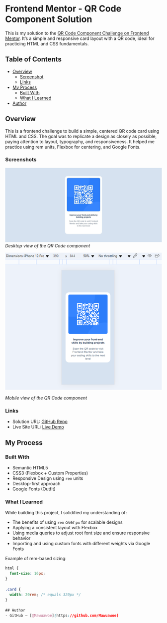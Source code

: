 # Frontend Mentor - QR Code Component Solution

This is my solution to the [QR Code Component Challenge on Frontend Mentor](https://www.frontendmentor.io/challenges/qr-code-component-iux_sIO_H). It’s a simple and responsive card layout with a QR code, ideal for practicing HTML and CSS fundamentals.

## Table of Contents

- [Overview](#overview)
  - [Screenshot](#screenshot)
  - [Links](#links)
- [My Process](#my-process)
  - [Built With](#built-with)
  - [What I Learned](#what-i-learned)
- [Author](#author)

## Overview
This is a frontend challenge to build a simple, centered QR code card using HTML and CSS. The goal was to replicate a design as closely as possible, paying attention to layout, typography, and responsiveness. It helped me practice using rem units, Flexbox for centering, and Google Fonts.

### Screenshots

![QR Code Component Screenshot](./images/qr_code_desktop.jpeg)
*Desktop view of the QR Code component*

![QR Code Component Screenshot](./images/qr_code_mobile.png)

*Mobile view of the QR Code component*

### Links

- Solution URL: [GitHub Repo](https://github.com/Mawuawoe/Frontend_projects/tree/main/qr-code-component-main)
- Live Site URL: [Live Demo](https://yourusername.github.io/qr-code-component)

## My Process

### Built With

- Semantic HTML5
- CSS3 (Flexbox + Custom Properties)
- Responsive Design using `rem` units
- Desktop-first approach
- Google Fonts (Outfit)

### What I Learned

While building this project, I solidified my understanding of:

- The benefits of using `rem` over `px` for scalable designs
- Applying a consistent layout with Flexbox
- Using media queries to adjust root font size and ensure responsive behavior
- Importing and using custom fonts with different weights via Google Fonts

Example of rem-based sizing:

```css
html {
  font-size: 16px;
}

.card {
  width: 20rem; /* equals 320px */
}

## Author
- GitHub – [@Mawuawoe](https://github.com/Mawuawoe)